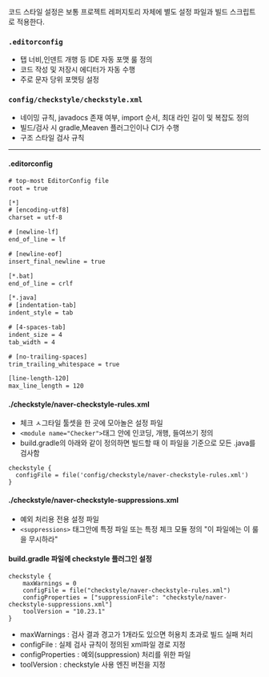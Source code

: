 코드 스타일 설정은 보통 프로젝트 레퍼지토리 자체에 별도 설정 파일과 빌드 스크립트로 적용한다.

### `.editorconfig`
- 탭 너비,인덴트 개행 등 IDE 자동 포맷 룰 정의
- 코드 작성 및 저장시 에디터가 자동 수행
- 주로 문자 당위 포맷팅 설정
### `config/checkstyle/checkstyle.xml`
- 네이밍 규칙, javadocs 존재 여부, import 순서, 최대 라인 길이 및 복잡도 정의
- 빌드/검사 시 gradle,Meaven 플러그인이나 CI가 수행
- 구조 스타일 검사 규칙

---
#### .editorconfig
```xml
# top-most EditorConfig file
root = true

[*]
# [encoding-utf8]
charset = utf-8

# [newline-lf]
end_of_line = lf

# [newline-eof]
insert_final_newline = true

[*.bat]
end_of_line = crlf

[*.java]
# [indentation-tab]
indent_style = tab

# [4-spaces-tab]
indent_size = 4
tab_width = 4

# [no-trailing-spaces]
trim_trailing_whitespace = true

[line-length-120]
max_line_length = 120
```

#### ./checkstyle/naver-checkstyle-rules.xml
- 체크 ㅅ그타일 툴셋을 한 곳에 모아놀은 설정 파일
- `<module name="Checker">`태그 안에  인코딩, 개행, 들여쓰기 정의
- build.gradle의 아래와 같이 정의하면 빌드할 때 이 파일을 기준으로 모든 .java를 검사함
```
checkstyle {
  configFile = file('config/checkstyle/naver-checkstyle-rules.xml')
}
```

#### ./checkstyle/naver-checkstyle-suppressions.xml
- 예외 처리용 전용 설정 파일
- `<suppressions>` 태그안에 특정 파일 또는 특정 체크 모듈 정의 "이 파일에는 이 룰을 무시하라"


#### build.gradle 파일에 checkstyle 플러그인 설정
```
checkstyle {
	maxWarnings = 0
	configFile = file("checkstyle/naver-checkstyle-rules.xml")
	configProperties = ["suppressionFile": "checkstyle/naver-checkstyle-suppressions.xml"]
	toolVersion = "10.23.1"
}
```
- maxWarnings : 검사 결과 경고가 1개라도 있으면 허용치 초과로 빌드 실패 처리
- configFile : 실제 검사 규칙이 정의된 xml파일 경로 지정
- configProperties : 예외(suppression) 처리를 위한 파일
- toolVersion : checkstyle 사용 엔진 버전을 지정